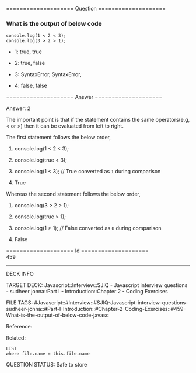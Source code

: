 ==================== Question ====================  

### What is the output of below code

<!-- codeblock-start -->
<pre><code class="hljs language-javascript"><span class="hljs-variable language_">console</span>.<span class="hljs-title function_">log</span>(<span class="hljs-number">1</span> &#x3C; <span class="hljs-number">2</span> &#x3C; <span class="hljs-number">3</span>);
<span class="hljs-variable language_">console</span>.<span class="hljs-title function_">log</span>(<span class="hljs-number">3</span> > <span class="hljs-number">2</span> > <span class="hljs-number">1</span>);
</code></pre>
<!-- codeblock-end -->

- 1: true, true

- 2: true, false

- 3: SyntaxError, SyntaxError,

- 4: false, false  

==================== Answer ====================  

Answer: 2

The important point is that if the statement contains the same operators(e.g, < or >) then it can be evaluated from left to right.

The first statement follows the below order,

1. console.log(1 < 2 < 3);

2. console.log(true < 3);

3. console.log(1 < 3); // True converted as `1` during comparison

4. True

Whereas the second statement follows the below order,

1. console.log(3 > 2 > 1);

2. console.log(true > 1);

3. console.log(1 > 1); // False converted as `0` during comparison

4. False

==================== Id ====================  
459

---

DECK INFO

TARGET DECK: Javascript::Interview::SJIQ - Javascript interview questions - sudheer jonna::Part I - Introduction::Chapter 2 - Coding Exercises

FILE TAGS: #Javascript::#Interview::#SJIQ-Javascript-interview-questions-sudheer-jonna::#Part-I-Introduction::#Chapter-2-Coding-Exercises::#459-What-is-the-output-of-below-code-javasc

Reference:

Related:

```dataview
LIST
where file.name = this.file.name
```

QUESTION STATUS: Safe to store
